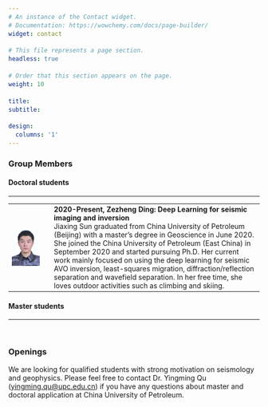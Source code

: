 ```yaml
---
# An instance of the Contact widget.
# Documentation: https://wowchemy.com/docs/page-builder/
widget: contact

# This file represents a page section.
headless: true

# Order that this section appears on the page.
weight: 10

title:
subtitle:

design:
  columns: '1'
---
```




### Group Members

#### Doctoral students

---
<style>
table th:first-of-type {
    width: 8cm;
}
</style>




|                                                              |                                                              |
| :----------------------------------------------------------- | :----------------------------------------------------------- |
| <img align="left" src="people.assets/dingzezheng.jpg" width="80%" /> | **2020-Present, Zezheng Ding: Deep Learning for seismic imaging and inversion**<br />Jiaxing Sun graduated from China University of Petroleum (Beijing) with a master’s degree in Geoscience in June 2020. She joined the China University of Petroleum (East China) in September 2020 and started pursuing Ph.D. Her current work mainly focused on using the deep learning for seismic AVO inversion, least-squares migration, diffraction/reflection separation and wavefield separation. In her free time, she loves outdoor activities such as climbing and skiing. |




#### Master students

---



   <br />   

### Openings

We are looking for qualified students with strong motivation on seismology and geophysics. Please feel free to contact Dr. Yingming Qu ([yingming.qu@upc.edu.cn](mailto:yingming.qu@upc.edu.cn)) if you have any questions about master and doctoral application at China University of Petroleum.